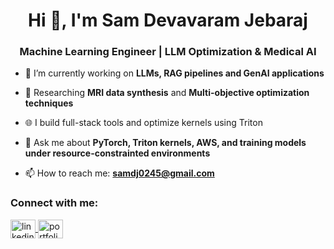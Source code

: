 <h1 align="center">Hi 👋, I'm Sam Devavaram Jebaraj</h1>
<h3 align="center">Machine Learning Engineer | LLM Optimization & Medical AI</h3>

- 🔭 I’m currently working on **LLMs, RAG pipelines and GenAI applications**  
- 🧠 Researching **MRI data synthesis** and **Multi-objective optimization techniques**
- 🌐 I build full-stack tools and optimize kernels using Triton

- 💬 Ask me about **PyTorch, Triton kernels, AWS, and training models under resource-constrainted environments**
- 📫 How to reach me: **samdj0245@gmail.com**

<h3 align="left">Connect with me:</h3>
<p align="left">
  <a href="https://www.linkedin.com/in/sdjkvm123/" target="blank">
    <img align="center" src="https://cdn.jsdelivr.net/npm/simple-icons@3.0.1/icons/linkedin.svg" alt="linkedin" height="30" width="40" />
  </a>
  <a href="https://djsam.netlify.app/" target="blank">
    <img align="center" src="https://cdn.jsdelivr.net/npm/simple-icons@3.0.1/icons/googlechrome.svg" alt="portfolio" height="30" width="40" />
  </a>
</p>
